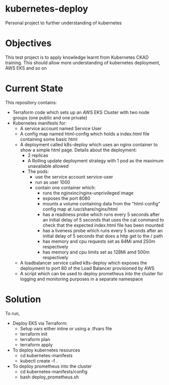 # kubernetes-deploy
Personal project to further understanding of kubernetes

# Objectives
This test project is to apply knowledge learnt from Kubernetes CKAD training.
This should allow more understanding of kubernetes deployment, AWS EKS and so on


# Current State
This repository contains:
- Terraform code which sets up an AWS EKS Cluster with two node groups (one public and one private)
- Kubernetes manifests for:
  - A service account named Service User
  - A config map named html-config which holds a index.html file containing some basic html
  - A deployment called k8s-deploy which uses an nginx container to show a simple html page. Details about the deployment:
     - 2 replicas
     - A Rolling update deployment strategy with 1 pod as the maximum unavailable allowed
     - The pods:
        - use the service account service-user
        - run as user 1000 
        - contain one container which:
            - runs the nginxinc/nginx-unprivileged image
            - exposes the port 8080
            - mounts a volume containing data from the "html-config" config map at /usr/share/nginx/html
            - has a readiness probe which runs every 5 seconds after an initial delay of 5 seconds that uses the cat command to check that the expected index.html file has been mounted
            - has a liveness probe which runs every 5 seconds after an initial delay of 5 seconds that does a http get to the / path
            - has memory and cpu requests set as 64Mi amd 250m respectively
            - has memory and cpu limits set as 128Mi amd 500m respectively
  - A loadbalancer service called k8s-deploy which exposes the deployment to port 80 of the Load Balancer provisioned by AWS
  - A script which can be used to deploy prometheus into the cluster for logging and monitoring purposes in a separate namespace


# Solution
To run,
- Deploy EKS via Terraform:
  - Setup vars either inline or using a .tfvars file
  - terraform init
  - terraform plan
  - terraform apply
- To deploy kubernetes resources
  - cd kubernetes-manifests
  - kubectl create -f .
- To deploy prometheus into the cluster
  - cd kubernetes-manifests/config
  - bash deploy_prometheus.sh